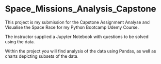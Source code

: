 # Space_Missions_Analysis_Capstone

This project is my submission for the Capstone Assignment Analyse and Visualise the Space Race for my Python Bootcamp Udemy Course.

The instructor supplied a Jupyter Notebook with questions to be solved using the data.

Within the project you will find analysis of the data using Pandas, as well as charts depicting subsets of the data. 
